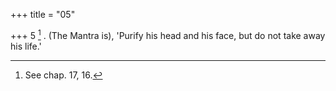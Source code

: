 +++
title = "05"

+++
5 [^2] . (The Mantra is), 'Purify his head and his face, but do not take away his life.'


[^2]:  See chap. 17, 16.
